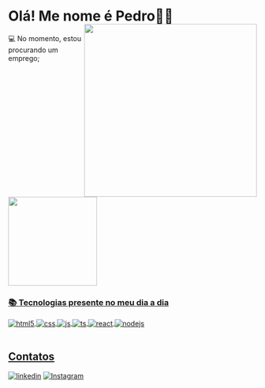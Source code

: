 # Olá! Me nome é Pedro👋🏻 
<img align="right" width="350px" style="margin-top:-20px" src="https://github.com/peddroccas/peddroccas/assets/78878140/37c202bb-358a-427b-8502-e61eb1685980">


<div display="inline-block">
 <p align="left">💻 No momento, estou procurando um emprego;</p><br>

 <div>
<a href="https://github.com/peddroccas">
<img loading="lazy" height="180em" src="https://github-readme-stats.vercel.app/api?username=peddroccas&show_icons=true&theme=dracula&include_all_commits=true&count_private=true"/>
</div>
  
 ### 📚 Tecnologias presente no meu dia a dia

<div style="display: inline_block">
  <img align="center" alt="html5" src="https://img.shields.io/badge/HTML5-E34F26?style=for-the-badge&logo=html5&logoColor=white" />
  <img align="center" alt="css" src="https://img.shields.io/badge/CSS3-1572B6?style=for-the-badge&logo=css3&logoColor=white" />
  <img align="center" alt="js" src="https://img.shields.io/badge/JavaScript-F7DF1E?style=for-the-badge&logo=javascript&logoColor=black" />
  <img align="center" alt="ts" src="https://img.shields.io/badge/TypeScript-007ACC?style=for-the-badge&logo=typescript&logoColor=white" />
  <img align="center" alt="react" src="https://img.shields.io/badge/React-20232A?style=for-the-badge&logo=react&logoColor=61DAFB" />
  <img align="center" alt="nodejs" src="https://img.shields.io/badge/Node.js-43853D?style=for-the-badge&logo=node.js&logoColor=white" />
</div><br/>




## Contatos
[![linkedin](https://img.shields.io/badge/linkedin-0A66C2?style=for-the-badge&logo=linkedin&logoColor=white)](https://www.linkedin.com/in/peddroccas)
[![Instagram](https://img.shields.io/badge/Instagram-E4405F?style=for-the-badge&logo=instagram&logoColor=white)](https://www.instagram.com/pedroabernardes/)








